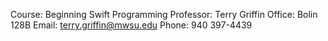 Course: Beginning Swift Programming
Professor: Terry Griffin
Office: Bolin 128B
Email: terry.griffin@mwsu.edu
Phone: 940 397-4439

